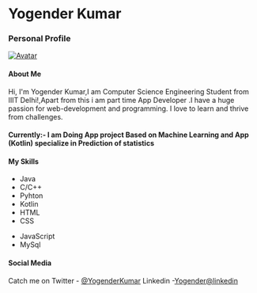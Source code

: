 <div class="container">
  <h1>Yogender Kumar</h1>
  <h3>Personal Profile</h3>
<a href="https://ibb.co/dPpHf36"><img src="https://i.ibb.co/VgCkLhD/image.jpg" alt="Avatar" border="0"></a>
  <h4>About Me</h4>
  <p>Hi, I'm Yogender Kumar,I am Computer Science Engineering Student from IIIT Delhi!,Apart from this i am part time App Developer .I have a huge passion for web-development and programming. I love to learn and thrive from challenges.</p>
  <h4>Currently:- I am Doing App project Based on Machine Learning and App (Kotlin) specialize in Prediction of statistics<h4>
  <h4>My Skills</h4> 
  <div class="listFlex">
    <div>
  <ul>
    <li>Java</li>
    <li>C/C++</li>
    <li>Pyhton</li>
    <li>Kotlin</li>
    <li>HTML</li>
    <li>CSS</li>
  </ul>
    </div>
    <div>
  <ul>
    <li>JavaScript</li>
    <li>MySql</li>
  </ul>
    </div>
  </div>
      <h4>Social Media</h4> 
  Catch me on Twitter - <a href="https://twitter.com/Yogende65938869">@YogenderKumar</a>
  Linkedin -<a href="https://www.linkedin.com/in/yogender-kumar-b0448b216/">Yogender@linkedin</a> 
</div>  
  

